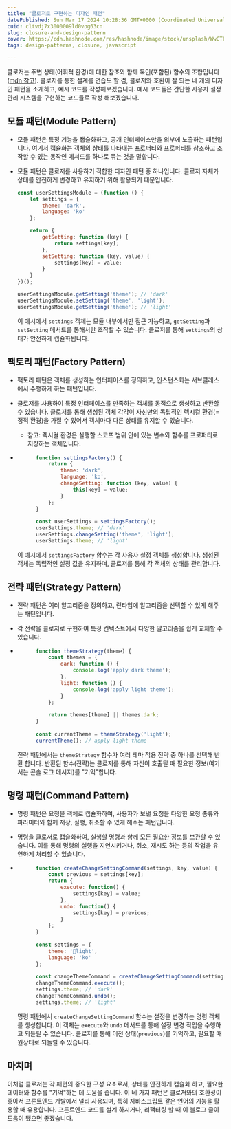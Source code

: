 ```yaml
---
title: "클로저로 구현하는 디자인 패턴"
datePublished: Sun Mar 17 2024 10:28:36 GMT+0000 (Coordinated Universal Time)
cuid: cltvdj7x3000009ld0vog63cn
slug: closure-and-design-pattern
cover: https://cdn.hashnode.com/res/hashnode/image/stock/unsplash/WwCTFNpZx8g/upload/a3b087441cfb57057370c8538009317a.jpeg
tags: design-patterns, closure, javascript

---
```


클로저는 주변 상태(어휘적 환경)에 대한 참조와 함께 묶인(포함된) 함수의 조합입니다([mdn 참고](https://developer.mozilla.org/ko/docs/Web/JavaScript/Closures)). 클로저를 통한 설계를 연습도 할 겸, 클로저와 호환이 잘 되는 네 개의 디자인 패턴을 소개하고, 예시 코드를 작성해보겠습니다. 예시 코드들은 간단한 사용자 설정 관리 시스템을 구현하는 코드들로 작성 해보겠습니다.

## 모듈 패턴(Module Pattern)

* 모듈 패턴은 특정 기능을 캡슐화하고, 공개 인터페이스만을 외부에 노출하는 패턴입니다. 여기서 캡슐화는 객체의 상태를 나타내는 프로퍼티와 프로퍼티를 참조하고 조작할 수 있는 동작인 메서드를 하나로 묶는 것을 말합니다.
    
* 모듈 패턴은 클로저를 사용하기 적합한 디자인 패턴 중 하나입니다. 클로저 자체가 상태를 안전하게 변경하고 유지하기 위해 활용되기 때문입니다.
    
    ```javascript
    const userSettingsModule = (function () {
        let settings = {
            theme: 'dark',
            language: 'ko'
        };
    
        return {
            getSetting: function (key) {
                return settings[key];
            },
            setSetting: function (key, value) {
                settings[key] = value;
            }
        }
    })();
    
    userSettingsModule.getSetting('theme'); // 'dark'
    userSettingsModule.setSetting('theme', 'light');
    userSettingsModule.getSetting('theme'); // 'light'
    ```
    
    이 예시에서 `settings` 객체는 모듈 내부에서만 접근 가능하고, `getSetting`과 `setSetting` 메서드를 통해서만 조작할 수 있습니다. 클로저를 통해 `settings`의 상태가 안전하게 캡슐화됩니다.
    

## 팩토리 패턴(Factory Pattern)

* 팩토리 패턴은 객체를 생성하는 인터페이스를 정의하고, 인스턴스화는 서브클래스에서 수행하게 하는 패턴입니다.
    
* 클로저를 사용하여 특정 인터페이스를 만족하는 객체를 동적으로 생성하고 반환할 수 있습니다. 클로저를 통해 생성된 객체 각각이 자신만의 독립적인 렉시컬 환경(=정적 환경)을 가질 수 있어서 객체마다 다른 상태를 유지할 수 있습니다.
    
    * 참고: 렉시컬 환경은 실행할 스코프 범위 안에 있는 변수와 함수를 프로퍼티로 저장하는 객체입니다.
        
* ```javascript
        function settingsFactory() {
            return {
                theme: 'dark',
                language: 'ko',
                changeSetting: function (key, value) {
                    this[key] = value;
                }
            };
        }
        
        const userSettings = settingsFactory();
        userSettings.theme; // 'dark'
        userSettings.changeSetting('theme', 'light');
        userSettings.theme; // 'light'
    ```
    
    이 예시에서 `settingsFactory` 함수는 각 사용자 설정 객체를 생성합니다. 생성된 객체는 독립적인 설정 값을 유지하며, 클로저를 통해 각 객체의 상태를 관리합니다.
    

## 전략 패턴(Strategy Pattern)

* 전략 패턴은 여러 알고리즘을 정의하고, 런타임에 알고리즘을 선택할 수 있게 해주는 패턴입니다.
    
* 각 전략을 클로저로 구현하여 특정 컨텍스트에서 다양한 알고리즘을 쉽게 교체할 수 있습니다.
    
* ```javascript
        function themeStrategy(theme) {
            const themes = {
                dark: function () {
                    console.log('apply dark theme');
                },
                light: function () {
                    console.log('apply light theme');
                }
            };
        
            return themes[theme] || themes.dark;
        }
        
        const currentTheme = themeStrategy('light');
        currentTheme(); // apply light theme
    ```
    
    전략 패턴에서는 `themeStrategy` 함수가 여러 테마 적용 전략 중 하나를 선택해 반환 합니다. 반환된 함수(전략)는 클로저를 통해 자신이 호출될 때 필요한 정보(여기서는 콘솔 로그 메시지)를 "기억"합니다.
    

## 명령 패턴(Command Pattern)

* 명령 패턴은 요청을 객체로 캡슐화하여, 사용자가 보낸 요청을 다양한 요청 종류와 파라미터와 함께 저장, 실행, 취소할 수 있게 해주는 패턴입니다.
    
* 명령을 클로저로 캡슐화하여, 실행할 명령과 함께 모든 필요한 정보를 보관할 수 있습니다. 이를 통해 명령의 실행을 지연시키거나, 취소, 재시도 하는 등의 작업을 유연하게 처리할 수 있습니다.
    
* ```javascript
        function createChangeSettingCommand(settings, key, value) {
            const previous = settings[key];
            return {
                execute: function() {
                    settings[key] = value;
                },
                undo: function() {
                    settings[key] = previous;
                }
            };
        }
        
        const settings = {
            theme: 'light',
            language: 'ko'
        };
        
        const changeThemeCommand = createChangeSettingCommand(settings, 'theme', 'dark');
        changeThemeCommand.execute();
        settings.theme; // 'dark'
        changeThemeCommand.undo();
        settings.theme; // 'light'
    ```
    
    명령 패턴에서 `createChangeSettingCommand` 함수는 설정을 변경하는 명령 객체를 생성합니다. 이 객체는 `execute`와 `undo` 메서드를 통해 설정 변경 작업을 수행하고 되돌릴 수 있습니다. 클로저를 통해 이전 상태(`previous`)를 기억하고, 필요할 때 원상태로 되돌릴 수 있습니다.
    

## 마치며

이처럼 클로저는 각 패턴의 중요한 구성 요소로서, 상태를 안전하게 캡슐화 하고, 필요한 데이터와 함수를 "기억"하는 데 도움을 줍니다. 이 네 가지 패턴은 클로저와의 호환성이 좋아서 프론트엔드 개발에서 널리 사용되며, 특히 자바스크립트 같은 언어의 기능을 활용할 때 유용합니다. 프론트엔드 코드를 설계 하시거나, 리팩터링 할 때 이 블로그 글이 도움이 됐으면 좋겠습니다.